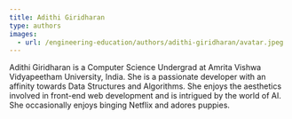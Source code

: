 ```yaml
---
title: Adithi Giridharan
type: authors
images:
  - url: /engineering-education/authors/adithi-giridharan/avatar.jpeg 
---
```

Adithi Giridharan is a Computer Science Undergrad at Amrita Vishwa Vidyapeetham University, India. She is a passionate developer with an affinity towards Data Structures and Algorithms. She enjoys the aesthetics involved in front-end web development and is intrigued by the world of AI. She occasionally enjoys binging Netflix and adores puppies.
